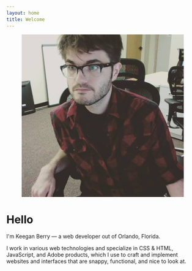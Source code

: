 ```yaml
---
layout: home
title: Welcome
---
```


<figure>
  <img src="/img/me-office.png" class="about-me-pic" alt="My face"/>
</figure>

# Hello

<p class="bigtext">I'm Keegan Berry — a web developer out of Orlando, Florida.</p>

I work in various web technologies and specialize in CSS &amp; HTML, JavaScript, and Adobe products, which I use to craft and implement websites and interfaces that are snappy, functional, and nice to look at.
